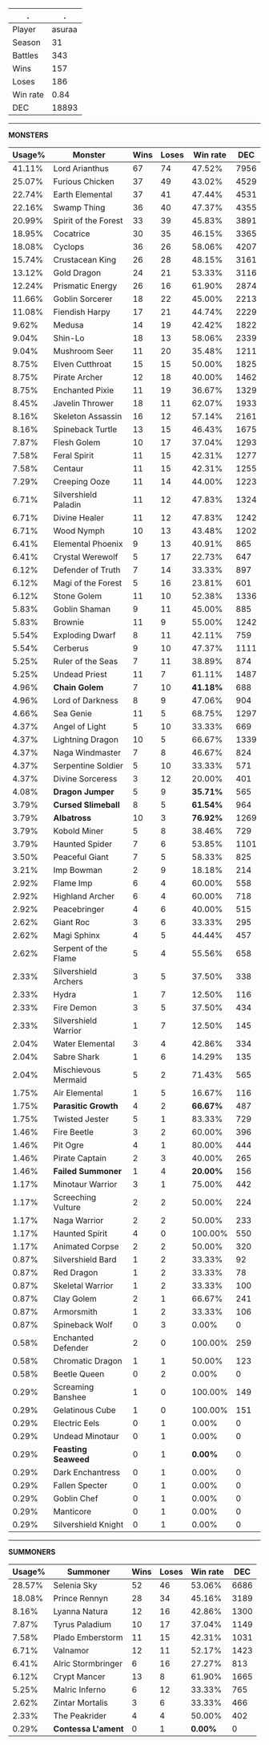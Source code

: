 .|.
|-|-
Player|asuraa
Season|31
Battles|343
Wins|157
Loses|186
Win rate|0.84
DEC|18893

---
**MONSTERS**

Usage%|Monster|Wins|Loses|Win rate|DEC|
-|-|-|-|-|-|
41.11%|Lord Arianthus|67|74|47.52%|7956|
25.07%|Furious Chicken|37|49|43.02%|4529|
22.74%|Earth Elemental|37|41|47.44%|4531|
22.16%|Swamp Thing|36|40|47.37%|4355|
20.99%|Spirit of the Forest|33|39|45.83%|3891|
18.95%|Cocatrice|30|35|46.15%|3365|
18.08%|Cyclops|36|26|58.06%|4207|
15.74%|Crustacean King|26|28|48.15%|3161|
13.12%|Gold Dragon|24|21|53.33%|3116|
12.24%|Prismatic Energy|26|16|61.90%|2874|
11.66%|Goblin Sorcerer|18|22|45.00%|2213|
11.08%|Fiendish Harpy|17|21|44.74%|2229|
9.62%|Medusa|14|19|42.42%|1822|
9.04%|Shin-Lo|18|13|58.06%|2339|
9.04%|Mushroom Seer|11|20|35.48%|1211|
8.75%|Elven Cutthroat|15|15|50.00%|1825|
8.75%|Pirate Archer|12|18|40.00%|1462|
8.75%|Enchanted Pixie|11|19|36.67%|1329|
8.45%|Javelin Thrower|18|11|62.07%|1933|
8.16%|Skeleton Assassin|16|12|57.14%|2161|
8.16%|Spineback Turtle|13|15|46.43%|1675|
7.87%|Flesh Golem|10|17|37.04%|1293|
7.58%|Feral Spirit|11|15|42.31%|1277|
7.58%|Centaur|11|15|42.31%|1255|
7.29%|Creeping Ooze|11|14|44.00%|1223|
6.71%|Silvershield Paladin|11|12|47.83%|1324|
6.71%|Divine Healer|11|12|47.83%|1242|
6.71%|Wood Nymph|10|13|43.48%|1202|
6.41%|Elemental Phoenix|9|13|40.91%|865|
6.41%|Crystal Werewolf|5|17|22.73%|647|
6.12%|Defender of Truth|7|14|33.33%|897|
6.12%|Magi of the Forest|5|16|23.81%|601|
6.12%|Stone Golem|11|10|52.38%|1336|
5.83%|Goblin Shaman|9|11|45.00%|885|
5.83%|Brownie|11|9|55.00%|1242|
5.54%|Exploding Dwarf|8|11|42.11%|759|
5.54%|Cerberus|9|10|47.37%|1111|
5.25%|Ruler of the Seas|7|11|38.89%|874|
5.25%|Undead Priest|11|7|61.11%|1487|
4.96%|**Chain Golem**|7|10|**41.18%**|688|
4.96%|Lord of Darkness|8|9|47.06%|904|
4.66%|Sea Genie|11|5|68.75%|1297|
4.37%|Angel of Light|5|10|33.33%|669|
4.37%|Lightning Dragon|10|5|66.67%|1339|
4.37%|Naga Windmaster|7|8|46.67%|824|
4.37%|Serpentine Soldier|5|10|33.33%|571|
4.37%|Divine Sorceress|3|12|20.00%|401|
4.08%|**Dragon Jumper**|5|9|**35.71%**|565|
3.79%|**Cursed Slimeball**|8|5|**61.54%**|964|
3.79%|**Albatross**|10|3|**76.92%**|1269|
3.79%|Kobold Miner|5|8|38.46%|729|
3.79%|Haunted Spider|7|6|53.85%|1101|
3.50%|Peaceful Giant|7|5|58.33%|825|
3.21%|Imp Bowman|2|9|18.18%|214|
2.92%|Flame Imp|6|4|60.00%|558|
2.92%|Highland Archer|6|4|60.00%|718|
2.92%|Peacebringer|4|6|40.00%|515|
2.62%|Giant Roc|3|6|33.33%|295|
2.62%|Magi Sphinx|4|5|44.44%|457|
2.62%|Serpent of the Flame|5|4|55.56%|658|
2.33%|Silvershield Archers|3|5|37.50%|338|
2.33%|Hydra|1|7|12.50%|116|
2.33%|Fire Demon|3|5|37.50%|434|
2.33%|Silvershield Warrior|1|7|12.50%|145|
2.04%|Water Elemental|3|4|42.86%|334|
2.04%|Sabre Shark|1|6|14.29%|135|
2.04%|Mischievous Mermaid|5|2|71.43%|565|
1.75%|Air Elemental|1|5|16.67%|116|
1.75%|**Parasitic Growth**|4|2|**66.67%**|487|
1.75%|Twisted Jester|5|1|83.33%|729|
1.46%|Fire Beetle|3|2|60.00%|396|
1.46%|Pit Ogre|4|1|80.00%|444|
1.46%|Pirate Captain|2|3|40.00%|265|
1.46%|**Failed Summoner**|1|4|**20.00%**|156|
1.17%|Minotaur Warrior|3|1|75.00%|442|
1.17%|Screeching Vulture|2|2|50.00%|224|
1.17%|Naga Warrior|2|2|50.00%|233|
1.17%|Haunted Spirit|4|0|100.00%|550|
1.17%|Animated Corpse|2|2|50.00%|320|
0.87%|Silvershield Bard|1|2|33.33%|92|
0.87%|Red Dragon|1|2|33.33%|78|
0.87%|Skeletal Warrior|1|2|33.33%|100|
0.87%|Clay Golem|2|1|66.67%|241|
0.87%|Armorsmith|1|2|33.33%|106|
0.87%|Spineback Wolf|0|3|0.00%|0|
0.58%|Enchanted Defender|2|0|100.00%|259|
0.58%|Chromatic Dragon|1|1|50.00%|123|
0.58%|Beetle Queen|0|2|0.00%|0|
0.29%|Screaming Banshee|1|0|100.00%|149|
0.29%|Gelatinous Cube|1|0|100.00%|151|
0.29%|Electric Eels|0|1|0.00%|0|
0.29%|Undead Minotaur|0|1|0.00%|0|
0.29%|**Feasting Seaweed**|0|1|**0.00%**|0|
0.29%|Dark Enchantress|0|1|0.00%|0|
0.29%|Fallen Specter|0|1|0.00%|0|
0.29%|Goblin Chef|0|1|0.00%|0|
0.29%|Manticore|0|1|0.00%|0|
0.29%|Silvershield Knight|0|1|0.00%|0|

---
**SUMMONERS**

Usage%|Summoner|Wins|Loses|Win rate|DEC|
-|-|-|-|-|-|
28.57%|Selenia Sky|52|46|53.06%|6686|
18.08%|Prince Rennyn|28|34|45.16%|3189|
8.16%|Lyanna Natura|12|16|42.86%|1300|
7.87%|Tyrus Paladium|10|17|37.04%|1149|
7.58%|Plado Emberstorm|11|15|42.31%|1031|
6.71%|Valnamor|12|11|52.17%|1423|
6.41%|Alric Stormbringer|6|16|27.27%|813|
6.12%|Crypt Mancer|13|8|61.90%|1665|
5.25%|Malric Inferno|6|12|33.33%|765|
2.62%|Zintar Mortalis|3|6|33.33%|466|
2.33%|The Peakrider|4|4|50.00%|402|
0.29%|**Contessa L'ament**|0|1|**0.00%**|0|
